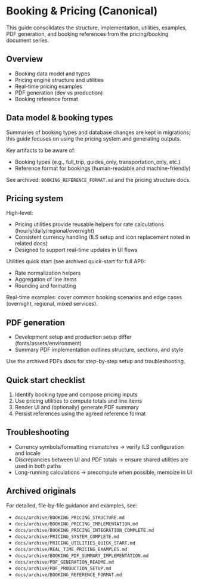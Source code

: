 # Booking & Pricing (Canonical)

This guide consolidates the structure, implementation, utilities, examples, PDF generation, and booking references from the pricing/booking document series.

## Overview

- Booking data model and types
- Pricing engine structure and utilities
- Real-time pricing examples
- PDF generation (dev vs production)
- Booking reference format

## Data model & booking types

Summaries of booking types and database changes are kept in migrations; this guide focuses on using the pricing system and generating outputs.

Key artifacts to be aware of:

- Booking types (e.g., full_trip, guides_only, transportation_only, etc.)
- Reference format for bookings (human-readable and machine-friendly)

See archived: `BOOKING_REFERENCE_FORMAT.md` and the pricing structure docs.

## Pricing system

High-level:

- Pricing utilities provide reusable helpers for rate calculations (hourly/daily/regional/overnight)
- Consistent currency handling (ILS setup and icon replacement noted in related docs)
- Designed to support real-time updates in UI flows

Utilities quick start (see archived quick-start for full API):

- Rate normalization helpers
- Aggregation of line items
- Rounding and formatting

Real-time examples: cover common booking scenarios and edge cases (overnight, regional, mixed services).

## PDF generation

- Development setup and production setup differ (fonts/assets/environment)
- Summary PDF implementation outlines structure, sections, and style

Use the archived PDFs docs for step-by-step setup and troubleshooting.

## Quick start checklist

1) Identify booking type and compose pricing inputs
2) Use pricing utilities to compute totals and line items
3) Render UI and (optionally) generate PDF summary
4) Persist references using the agreed reference format

## Troubleshooting

- Currency symbols/formatting mismatches → verify ILS configuration and locale
- Discrepancies between UI and PDF totals → ensure shared utilities are used in both paths
- Long-running calculations → precompute when possible, memoize in UI

## Archived originals

For detailed, file-by-file guidance and examples, see:

- `docs/archive/BOOKING_PRICING_STRUCTURE.md`
- `docs/archive/BOOKING_PRICING_IMPLEMENTATION.md`
- `docs/archive/BOOKING_PRICING_INTEGRATION_COMPLETE.md`
- `docs/archive/PRICING_SYSTEM_COMPLETE.md`
- `docs/archive/PRICING_UTILITIES_QUICK_START.md`
- `docs/archive/REAL_TIME_PRICING_EXAMPLES.md`
- `docs/archive/BOOKING_PDF_SUMMARY_IMPLEMENTATION.md`
- `docs/archive/PDF_GENERATION_README.md`
- `docs/archive/PDF_PRODUCTION_SETUP.md`
- `docs/archive/BOOKING_REFERENCE_FORMAT.md`
